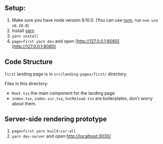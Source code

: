 ## Setup:

1. Make sure you have node version 8.10.0. (You can use [nvm](https://github.com/creationix/nvm), run `nvm use v8.10.0`)
2. Install [yarn](https://yarnpkg.com/en/)
3. `yarn install`
4. `page=first yarn dev` and open [http://127.0.0.1:8080](http://127.0.0.1:8080)


## Code Structure

`first` landing page is in `src/landing-pages/first/` directory.

Files in this directory:

* `Root.tsx` the main component for the landing page
* `index.tsx`, `index.ssr.tsx`, `hotReload.tsx` are boilerplates, don't worry about them.
  

## Server-side rendering prototype

1. `page=first yarn build:ssr:all`
2. `yarn dev-server` and open [http://localhost:3030/](http://localhost:3030/)

